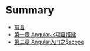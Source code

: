 # Summary

* [前言](README.md)
* [第一章 AngularJs项目搭建](chapter1.md)
* [第二章 Angular入门之$scope](di-er-zhang.md)

